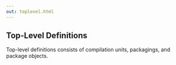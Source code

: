 ```yaml
---
out: toplevel.html
---
```


Top-Level Definitions
---------------------

Top-level definitions consists of compilation units, packagings, and package objects.
